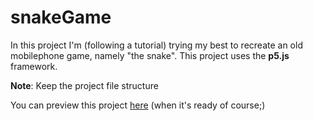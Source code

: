 # snakeGame
In this project I'm (following a tutorial) trying my best to recreate an old mobilephone game, namely "the snake". This project uses the **p5.js** framework.


**Note**: Keep the project file structure



You can preview this project [here](https://fipie.github.io/snakeGame/) (when it's ready of course;)
